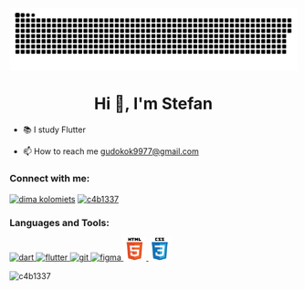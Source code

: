 <p align="center">
 <img width="600" src="/assets/github-snake.svg" alt="snake"/>
</p>

<h1 align="center">Hi 👋, I'm Stefan </h1>



 
- 📚 I study Flutter

- 📫 How to reach me gudokok9977@gmail.com

<h3 align="left">Connect with me:</h3>
<p align="left">
<a href="(https://www.linkedin.com/in/%D1%81%D1%82%D0%B5%D1%84%D0%B0%D0%BD-%D1%80%D0%B5%D1%88%D0%B5%D0%B2%D1%81%D1%8C%D0%BA%D0%B8%D0%B9-5aa78b311/)" target="blank"><img align="center" src="https://raw.githubusercontent.com/rahuldkjain/github-profile-readme-generator/master/src/images/icons/Social/linked-in-alt.svg" alt="dima kolomiets" height="30" width="40" /></a>
<a href="https://www.instagram.com/stefan_reshevsky/"><img align="center" src="https://raw.githubusercontent.com/rahuldkjain/github-profile-readme-generator/master/src/images/icons/Social/instagram.svg" alt="c4b1337" height="30" width="40" /></a>
</p>

<h3 align="left">Languages and Tools:</h3>
<p align="left">
    <a href="https://dart.dev" target="_blank" rel="noreferrer">
        <img src="https://www.vectorlogo.zone/logos/dartlang/dartlang-icon.svg" alt="dart" width="40" height="40"/>
    </a>
    <a href="https://flutter.dev" target="_blank" rel="noreferrer">
        <img src="https://www.vectorlogo.zone/logos/flutterio/flutterio-icon.svg" alt="flutter" width="40" height="40"/>
    </a>
    <a href="https://git-scm.com/" target="_blank" rel="noreferrer">
        <img src="https://www.vectorlogo.zone/logos/git-scm/git-scm-icon.svg" alt="git" width="40" height="40"/>
    </a>
    <a href="https://www.figma.com/" target="_blank" rel="noreferrer">
        <img src="https://www.vectorlogo.zone/logos/figma/figma-icon.svg" alt="figma" width="40" height="40"/>
    </a>
    <a href="https://www.w3.org/html/" target="_blank" rel="noreferrer">
        <img src="https://raw.githubusercontent.com/devicons/devicon/master/icons/html5/html5-original-wordmark.svg" alt="html5" width="40" height="40"/>
    </a>
    <a href="https://www.w3schools.com/css/" target="_blank" rel="noreferrer">
        <img src="https://raw.githubusercontent.com/devicons/devicon/master/icons/css3/css3-original-wordmark.svg" alt="css3" width="40" height="40"/>
    </a>
</p>


<p><img align="center" src="https://github-readme-stats.vercel.app/api/top-langs?username=c4b1337&show_icons=true&locale=en&layout=compact" alt="c4b1337" /></p>
